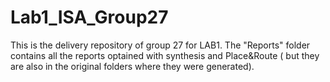 # Lab1_ISA_Group27
This is the delivery repository of  group 27 for LAB1. The "Reports" folder contains all the reports optained with synthesis and Place&Route ( but they are also in the original folders where they were generated).

